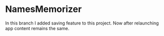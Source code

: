 # NamesMemorizer
In this branch I added saving feature to this project. Now after relaunching app content remains the same.
